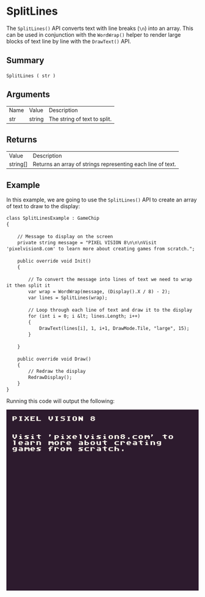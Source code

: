 # SplitLines

The `SplitLines()` API converts text with line breaks (`\n`) into an array. This can be used in conjunction with the `WordWrap()` helper to render large blocks of text line by line with the `DrawText()` API.

## Summary

`SplitLines ( str )`

## Arguments

<table>
  <tr>
    <td>Name</td>
    <td>Value</td>
    <td>Description</td>
  </tr>
  <tr>
    <td>str</td>
    <td>string</td>
    <td>The string of text to split.</td>
  </tr>
</table>


## Returns

<table>
  <tr>
    <td>Value</td>
    <td>Description</td>
  </tr>
  <tr>
    <td>string[]</td>
    <td>Returns an array of strings representing each line of text.</td>
  </tr>
</table>


## Example

In this example, we are going to use the `SplitLines()` API to create an array of text to draw to the display:

    class SplitLinesExample : GameChip
    {
        
        // Message to display on the screen
        private string message = "PIXEL VISION 8\n\n\nVisit 'pixelvision8.com' to learn more about creating games from scratch.";

        public override void Init()
        { 

            // To convert the message into lines of text we need to wrap it then split it
            var wrap = WordWrap(message, (Display().X / 8) - 2);
            var lines = SplitLines(wrap);

            // Loop through each line of text and draw it to the display
            for (int i = 0; i &lt; lines.Length; i++)
            {
                DrawText(lines[i], 1, i+1, DrawMode.Tile, "large", 15);
            }

        }

        public override void Draw()
        { 
            // Redraw the display
            RedrawDisplay();
        }
    }

Running this code will output the following:

<p style="text-align:center"><img src="images/SplitLinesOutput_image_0.png" /></p>


